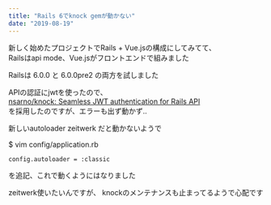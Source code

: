 ```yaml
---
title: "Rails 6でknock gemが動かない"
date: "2019-08-19"
---
```


新しく始めたプロジェクトでRails + Vue.jsの構成にしてみてて、  
Railsはapi mode、Vue.jsがフロントエンドで組みました  

Railsは 6.0.0 と 6.0.0pre2 の両方を試しました  

APIの認証にjwtを使ったので、  
[nsarno/knock: Seamless JWT authentication for Rails API](https://github.com/nsarno/knock)  
を採用したのですが、エラーも出ず動かず..  

新しいautoloader zeitwerk だと動かないようで

$ vim config/application.rb

```
config.autoloader = :classic
```

を追記、これで動くようにはなりました

zeitwerk使いたいんですが、 knockのメンテナンスも止まってるようで心配です  

